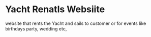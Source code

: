 # Yacht Renatls Websiite
 website that rents the Yacht and sails to customer or for events like birthdays party, wedding etc,
